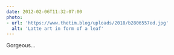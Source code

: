 ```yaml
---
date: 2012-02-06T11:32-07:00
photo:
- url: 'https://www.thetim.blog/uploads/2018/b2806557ed.jpg'
  alt: 'Latte art in form of a leaf'
---
```

Gorgeous…
